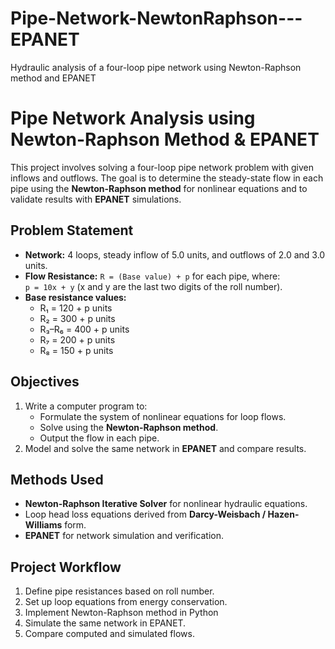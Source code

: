 # Pipe-Network-NewtonRaphson---EPANET
Hydraulic analysis of a four-loop pipe network using Newton-Raphson method and EPANET
# Pipe Network Analysis using Newton-Raphson Method & EPANET

This project involves solving a four-loop pipe network problem with given inflows and outflows. The goal is to determine the steady-state flow in each pipe using the **Newton-Raphson method** for nonlinear equations and to validate results with **EPANET** simulations.

## Problem Statement
- **Network:** 4 loops, steady inflow of 5.0 units, and outflows of 2.0 and 3.0 units.
- **Flow Resistance:** `R = (Base value) + p` for each pipe, where:  
  `p = 10x + y` (x and y are the last two digits of the roll number).
- **Base resistance values:**
  - R₁ = 120 + p units  
  - R₂ = 300 + p units  
  - R₃–R₆ = 400 + p units  
  - R₇ = 200 + p units  
  - R₈ = 150 + p units  

## Objectives
1. Write a computer program to:
   - Formulate the system of nonlinear equations for loop flows.
   - Solve using the **Newton-Raphson method**.
   - Output the flow in each pipe.
2. Model and solve the same network in **EPANET** and compare results.

## Methods Used
- **Newton-Raphson Iterative Solver** for nonlinear hydraulic equations.
- Loop head loss equations derived from **Darcy-Weisbach / Hazen-Williams** form.
- **EPANET** for network simulation and verification.

## Project Workflow
1. Define pipe resistances based on roll number.
2. Set up loop equations from energy conservation.
3. Implement Newton-Raphson method in Python
4. Simulate the same network in EPANET.
5. Compare computed and simulated flows.


